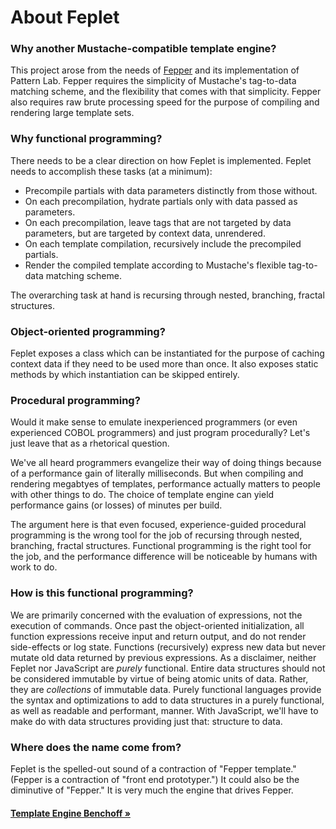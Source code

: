 # About Feplet

### Why another Mustache-compatible template engine?

This project arose from the needs of 
<a href="https://fepper.io" target="blank">Fepper</a> and its implementation of 
Pattern Lab. Fepper requires the simplicity of Mustache's tag-to-data matching 
scheme, and the flexibility that comes with that simplicity. Fepper also 
requires raw brute processing speed for the purpose of compiling and rendering 
large template sets.

### Why functional programming?

There needs to be a clear direction on how Feplet is implemented. Feplet needs 
to accomplish these tasks (at a minimum):

* Precompile partials with data parameters distinctly from those without.
* On each precompilation, hydrate partials only with data passed as parameters.
* On each precompilation, leave tags that are not targeted by data parameters, 
  but are targeted by context data, unrendered.
* On each template compilation, recursively include the precompiled partials.
* Render the compiled template according to Mustache's flexible tag-to-data 
  matching scheme.

The overarching task at hand is recursing through nested, branching, fractal 
structures.

### Object-oriented programming?

Feplet exposes a class which can be instantiated for the purpose of caching 
context data if they need to be used more than once. It also exposes static 
methods by which instantiation can be skipped entirely.

### Procedural programming?

Would it make sense to emulate inexperienced programmers (or even experienced 
COBOL programmers) and just program procedurally? Let's just leave that as a 
rhetorical question.

We've all heard programmers evangelize their way of doing things because of a 
performance gain of literally milliseconds. But when compiling and rendering 
megabtyes of templates, performance actually matters to people with other things 
to do. The choice of template engine can yield performance gains (or losses) 
of minutes per build.

The argument here is that even focused, experience-guided procedural programming 
is the wrong tool for the job of recursing through nested, branching, fractal 
structures. Functional programming is the right tool for the job, and the 
performance difference will be noticeable by humans with work to do.

### How is this functional programming?

We are primarily concerned with the evaluation of expressions, not the execution 
of commands. Once past the object-oriented initialization, all function 
expressions receive input and return output, and do not render side-effects or 
log state. Functions (recursively) express new data but never mutate old data 
returned by previous expressions. As a disclaimer, neither Feplet nor JavaScript 
are _purely_ functional. Entire data structures should not be considered 
immutable by virtue of being atomic units of data. Rather, they are 
_collections_ of immutable data. Purely functional languages provide the syntax 
and optimizations to add to data structures in a purely functional, as well as 
readable and performant, manner. With JavaScript, we'll have to make do with 
data structures providing just that: structure to data.

### Where does the name come from?

Feplet is the spelled-out sound of a contraction of "Fepper template." (Fepper 
is a contraction of "front end prototyper.") It could also be the diminutive of 
"Fepper." It is very much the engine that drives Fepper.

<h4><a href="https://github.com/electric-eloquence/template-engine-benchoff" target="_blank">Template Engine Benchoff &raquo;</a></h4>
